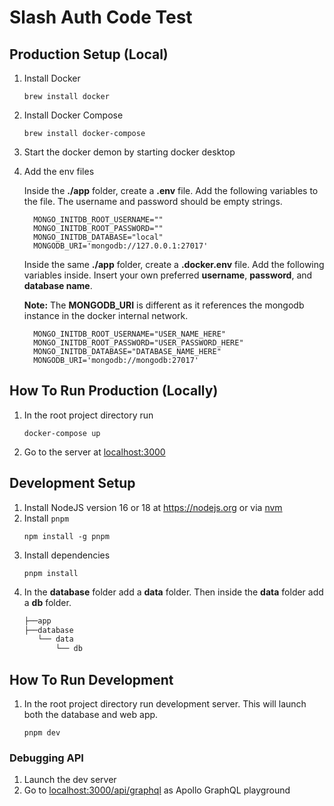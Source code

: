 # Slash Auth Code Test

## Production Setup (Local)

1. Install Docker

   ```
   brew install docker
   ```

1. Install Docker Compose

   ```
   brew install docker-compose
   ```

1. Start the docker demon by starting docker desktop

1. Add the env files

   Inside the **./app** folder, create a **.env** file. Add the following variables to the file. The username and password should be empty strings.

   ```
     MONGO_INITDB_ROOT_USERNAME=""
     MONGO_INITDB_ROOT_PASSWORD=""
     MONGO_INITDB_DATABASE="local"
     MONGODB_URI='mongodb://127.0.0.1:27017'
   ```

   Inside the same **./app** folder, create a **.docker.env** file. Add the following variables inside. Insert your own preferred **username**, **password**, and **database name**.

   **Note:** The **MONGODB_URI** is different as it references the mongodb instance in the docker internal network.

   ```
     MONGO_INITDB_ROOT_USERNAME="USER_NAME_HERE"
     MONGO_INITDB_ROOT_PASSWORD="USER_PASSWORD_HERE"
     MONGO_INITDB_DATABASE="DATABASE_NAME_HERE"
     MONGODB_URI='mongodb://mongodb:27017'
   ```

## How To Run Production (Locally)

1. In the root project directory run

   ```
   docker-compose up
   ```

1. Go to the server at [localhost:3000](http://localhost:3000)

## Development Setup

1. Install NodeJS version 16 or 18 at https://nodejs.org or via [nvm](https://github.com/nvm-sh/nvm)
1. Install `pnpm`
   ```
   npm install -g pnpm
   ```
1. Install dependencies
   ```
   pnpm install
   ```
1. In the **database** folder add a **data** folder. Then inside the **data** folder add a **db** folder.
   ```bash
   ├──app
   ├──database
      └── data
          └── db
   ```

## How To Run Development

1. In the root project directory run development server. This will launch both the database and web app.
   ```
   pnpm dev
   ```

### Debugging API

1. Launch the dev server
1. Go to [localhost:3000/api/graphql](http://localhost:3000/api/graphql) as Apollo GraphQL playground
